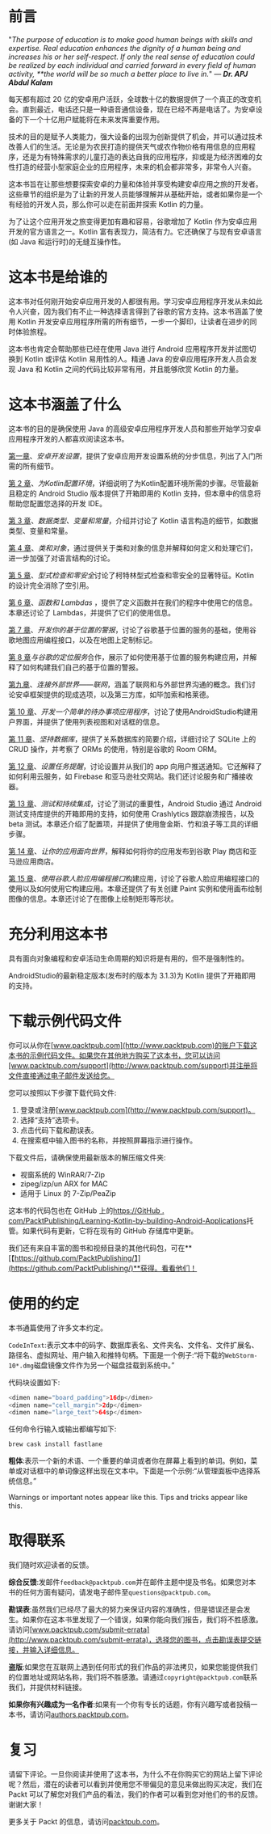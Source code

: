 # 前言

"*The purpose of education is to make good human beings with skills and expertise. Real education enhances the dignity of a human being and increases his or her self-respect. If only the real sense of education could be realized by each individual and carried forward in every field of human activity, **the world will be so much a better place to live in.*" — ***Dr. APJ Abdul Kalam***

每天都有超过 20 亿的安卓用户活跃，全球数十亿的数据提供了一个真正的改变机会。直到最近，电话还只是一种语音通信设备，现在已经不再是电话了。为安卓设备的下一个十亿用户赋能将在未来发挥重要作用。

技术的目的是赋予人类能力，强大设备的出现为创新提供了机会，并可以通过技术改善人们的生活。无论是为农民打造的提供天气或农作物价格有用信息的应用程序，还是为有特殊需求的儿童打造的表达自我的应用程序，抑或是为经济困难的女性打造的经营小型家庭企业的应用程序，未来的机会都非常多，非常令人兴奋。

这本书旨在让那些想要探索安卓的力量和体验并享受构建安卓应用之旅的开发者。这些章节的组织是为了让新的开发人员能够理解并从基础开始，或者如果你是一个有经验的开发人员，那么你可以走在前面并探索 Kotlin 的力量。

为了让这个应用开发之旅变得更加有趣和容易，谷歌增加了 Kotlin 作为安卓应用开发的官方语言之一。Kotlin 富有表现力，简洁有力。它还确保了与现有安卓语言(如 Java 和运行时)的无缝互操作性。

# 这本书是给谁的

这本书对任何刚开始安卓应用开发的人都很有用。学习安卓应用程序开发从未如此令人兴奋，因为我们有不止一种选择语言得到了谷歌的官方支持。这本书涵盖了使用 Kotlin 开发安卓应用程序所需的所有细节，一步一个脚印，让读者在进步的同时体验旅程。

这本书也肯定会帮助那些已经在使用 Java 进行 Android 应用程序开发并试图切换到 Kotlin 或评估 Kotlin 易用性的人。精通 Java 的安卓应用程序开发人员会发现 Java 和 Kotlin 之间的代码比较非常有用，并且能够欣赏 Kotlin 的力量。

# 这本书涵盖了什么

这本书的目的是确保使用 Java 的高级安卓应用程序开发人员和那些开始学习安卓应用程序开发的人都喜欢阅读这本书。

[第一章](01.html)、*安卓开发设置*，提供了安卓应用开发设置系统的分步信息，列出了入门所需的所有细节。

[第 2 章](02.html)、*为Kotlin配置环境*，详细说明了为Kotlin配置环境所需的步骤。尽管最新且稳定的 Android Studio 版本提供了开箱即用的 Kotlin 支持，但本章中的信息将帮助您配置您选择的开发 IDE。

[第 3 章](03.html)、*数据类型、变量和常量*，介绍并讨论了 Kotlin 语言构造的细节，如数据类型、变量和常量。

[第 4 章](04.html)、*类和对象*，通过提供关于类和对象的信息并解释如何定义和处理它们，进一步加强了对语言结构的讨论。

[第 5 章](05.html)、*型式检查和零安全*讨论了柯特林型式检查和零安全的显著特征。Kotlin 的设计完全消除了空引用。

[第 6 章](06.html)、*函数和 Lambdas* ，提供了定义函数并在我们的程序中使用它的信息。本章还讨论了 Lambdas，并提供了它们的使用信息。

[第 7 章](07.html)、*开发你的基于位置的警报*，讨论了谷歌基于位置的服务的基础，使用谷歌地图应用编程接口，以及在地图上定制标记。

[第 8 章](08.html)*与谷歌的定位服务*合作，展示了如何使用基于位置的服务构建应用，并解释了如何构建我们自己的基于位置的警报。

[第九章](09.html)、*连接外部世界——联网*，涵盖了联网和与外部世界沟通的概念。我们讨论安卓框架提供的现成选项，以及第三方库，如毕加索和格莱德。

[第 10 章](10.html)、*开发一个简单的待办事项应用程序*，讨论了使用AndroidStudio构建用户界面，并提供了使用列表视图和对话框的信息。

[第 11 章](11.html)、*坚持数据库*，提供了关系数据库的简要介绍，详细讨论了 SQLite 上的 CRUD 操作，并考察了 ORMs 的使用，特别是谷歌的 Room ORM。

[第 12 章](12.html)、*设置任务提醒*，讨论设置并从我们的 app 向用户推送通知。它还解释了如何利用云服务，如 Firebase 和亚马逊社交网站。我们还讨论服务和广播接收器。

[第 13 章](13.html)、*测试和持续集成*，讨论了测试的重要性，Android Studio 通过 Android 测试支持库提供的开箱即用的支持，如何使用 Crashlytics 跟踪崩溃报告，以及 beta 测试。本章还介绍了配置项，并提供了使用詹金斯、竹和浪子等工具的详细步骤。

[第 14 章](14.html)、*让你的应用面向世界*，解释如何将你的应用发布到谷歌 Play 商店和亚马逊应用商店。

[第 15 章](15.html)、*使用谷歌人脸应用编程接口*构建应用，讨论了谷歌人脸应用编程接口的使用以及如何使用它构建应用。本章还提供了有关创建 Paint 实例和使用画布绘制图像的信息。本章还讨论了在图像上绘制矩形等形状。

# 充分利用这本书

具有面向对象编程和安卓活动生命周期的知识将是有用的，但不是强制性的。

AndroidStudio的最新稳定版本(发布时的版本为 3.1.3)为 Kotlin 提供了开箱即用的支持。

# 下载示例代码文件

你可以从你在[www.packtpub.com](http://www.packtpub.com)的账户下载这本书的示例代码文件。如果您在其他地方购买了这本书，您可以访问[www.packtpub.com/support](http://www.packtpub.com/support)并注册将文件直接通过电子邮件发送给您。

您可以按照以下步骤下载代码文件:

1.  登录或注册[www.packtpub.com](http://www.packtpub.com/support)。
2.  选择“支持”选项卡。
3.  点击代码下载和勘误表。
4.  在搜索框中输入图书的名称，并按照屏幕指示进行操作。

下载文件后，请确保使用最新版本的解压缩文件夹:

*   视窗系统的 WinRAR/7-Zip
*   zipeg/izp/un ARX for MAC
*   适用于 Linux 的 7-Zip/PeaZip

这本书的代码包也在 GitHub 上的[https://GitHub . com/PacktPublishing/Learning-Kotlin-by-building-Android-Applications](https://github.com/PacktPublishing/Learning-Kotlin-by-building-Android-Applications)托管。如果代码有更新，它将在现有的 GitHub 存储库中更新。

我们还有来自丰富的图书和视频目录的其他代码包，可在**[【https://github.com/PacktPublishing/】](https://github.com/PacktPublishing/)**获得。看看他们！

# 使用的约定

本书通篇使用了许多文本约定。

`CodeInText`:表示文本中的码字、数据库表名、文件夹名、文件名、文件扩展名、路径名、虚拟网址、用户输入和推特句柄。下面是一个例子:“将下载的`WebStorm-10*.dmg`磁盘镜像文件作为另一个磁盘挂载到系统中。”

代码块设置如下:

```kt
<dimen name="board_padding">16dp</dimen>
<dimen name="cell_margin">2dp</dimen>
<dimen name="large_text">64sp</dimen>
```

任何命令行输入或输出都编写如下:

```kt
brew cask install fastlane
```

**粗体**:表示一个新的术语、一个重要的单词或者你在屏幕上看到的单词。例如，菜单或对话框中的单词像这样出现在文本中。下面是一个示例:“从管理面板中选择系统信息。”

Warnings or important notes appear like this. Tips and tricks appear like this.

# 取得联系

我们随时欢迎读者的反馈。

**综合反馈**:发邮件`feedback@packtpub.com`并在邮件主题中提及书名。如果您对本书的任何方面有疑问，请发电子邮件至`questions@packtpub.com`。

**勘误表**:虽然我们已经尽了最大的努力来保证内容的准确性，但是错误还是会发生。如果你在这本书里发现了一个错误，如果你能向我们报告，我们将不胜感激。请访问[www.packtpub.com/submit-errata](http://www.packtpub.com/submit-errata)，选择您的图书，点击勘误表提交链接，并输入详细信息。

**盗版**:如果您在互联网上遇到任何形式的我们作品的非法拷贝，如果您能提供我们的位置地址或网站名称，我们将不胜感激。请通过`copyright@packtpub.com`联系我们，并提供材料链接。

**如果你有兴趣成为一名作者**:如果有一个你有专长的话题，你有兴趣写或者投稿一本书，请访问[authors.packtpub.com](http://authors.packtpub.com/)。

# 复习

请留下评论。一旦你阅读并使用了这本书，为什么不在你购买它的网站上留下评论呢？然后，潜在的读者可以看到并使用您不带偏见的意见来做出购买决定，我们在 Packt 可以了解您对我们产品的看法，我们的作者可以看到您对他们的书的反馈。谢谢大家！

更多关于 Packt 的信息，请访问[packtpub.com](https://www.packtpub.com/)。